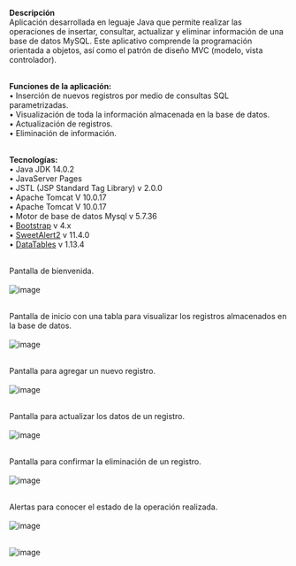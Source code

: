<b>Descripción</b></br>
Aplicación desarrollada en leguaje Java que permite realizar las operaciones de insertar, consultar, actualizar y eliminar información de una base de datos MySQL. Este aplicativo comprende la programación orientada a objetos, así como el patrón de diseño MVC (modelo, vista controlador).</br></br>

<b>Funciones de la aplicación:</b></br>
•	Inserción de nuevos registros por medio de consultas SQL parametrizadas.</br>
•	Visualización de toda la información almacenada en la base de datos.</br>
•	Actualización de registros.</br>
•	Eliminación de información.</br></br>


<b>Tecnologías:</b></br>
•	Java JDK 14.0.2</br>
•	JavaServer Pages</br>
•	JSTL (JSP Standard Tag Library) v 2.0.0</br>
•	Apache Tomcat V 10.0.17</br>
•	Apache Tomcat V 10.0.17</br>
•	Motor de base de datos Mysql v 5.7.36</br>
•	<a href="https://getbootstrap.com/docs/4.6/getting-started/introduction/" target="_blank">Bootstrap</a> v 4.x</br>
•	<a href="https://sweetalert2.github.io/" target="_blank">SweetAlert2</a> v 11.4.0</br>
•	<a href="https://datatables.net/" target="_blank">DataTables</a> v 1.13.4</br></br>


Pantalla de bienvenida.</br></br>
![image](https://github.com/user-attachments/assets/abb185d4-afa1-4925-b8c8-9f5cbb1b80b3)</br></br>

Pantalla de inicio con una tabla para visualizar los registros almacenados en la base de datos.</br></br>
![image](https://github.com/user-attachments/assets/a0451a2b-505c-4ec0-aa7c-9f0ba268d5ac)</br></br>

Pantalla para agregar un nuevo registro.</br></br>
![image](https://github.com/user-attachments/assets/81fedd66-b94f-4dfd-ad6e-b28d55c9d791)</br></br>

Pantalla para actualizar los datos de un registro.</br></br>
![image](https://github.com/user-attachments/assets/94ab4547-d7e4-4b98-bbfc-64c715a5770b)</br></br>

Pantalla para confirmar la eliminación de un registro.</br></br>
![image](https://github.com/user-attachments/assets/06147ab0-f47f-4cb6-a25e-0408c15a4695)</br></br>

Alertas para conocer el estado de la operación realizada.</br></br>
![image](https://github.com/user-attachments/assets/0d2b3efb-72db-491e-addd-5686a237cf63)</br></br>

![image](https://github.com/user-attachments/assets/7a0bd6f8-b439-42dd-bd5f-0ce629b87446)</br></br>


